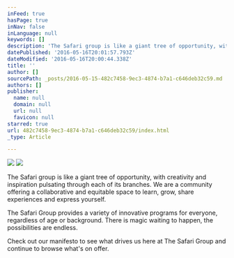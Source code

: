 ```yaml
---
inFeed: true
hasPage: true
inNav: false
inLanguage: null
keywords: []
description: 'The Safari group is like a giant tree of opportunity, with creativity and inspiration pulsating through each of its branches. We are a community offering a collaborative and equitable space to learn, grow, share experiences and express yourself.'
datePublished: '2016-05-16T20:01:57.793Z'
dateModified: '2016-05-16T20:00:44.338Z'
title: ''
author: []
sourcePath: _posts/2016-05-15-482c7458-9ec3-4874-b7a1-c646deb32c59.md
authors: []
publisher:
  name: null
  domain: null
  url: null
  favicon: null
starred: true
url: 482c7458-9ec3-4874-b7a1-c646deb32c59/index.html
_type: Article

---
```

![](https://the-grid-user-content.s3-us-west-2.amazonaws.com/8865ac95-61a6-4a61-aefc-5a92d30be7bc.png)
![](https://the-grid-user-content.s3-us-west-2.amazonaws.com/50b89b02-876d-4fa1-a6d1-ea8ae518c0a8.png)

The Safari group is like a giant tree of opportunity, with creativity and inspiration pulsating through each of its branches. We are a community offering a collaborative and equitable space to learn, grow, share experiences and express yourself.

The Safari Group provides a variety of innovative programs for everyone, regardless of age or background. There is magic waiting to happen, the possibilities are endless.

Check out our manifesto to see what drives us here at The Safari Group and continue to browse what's on offer.